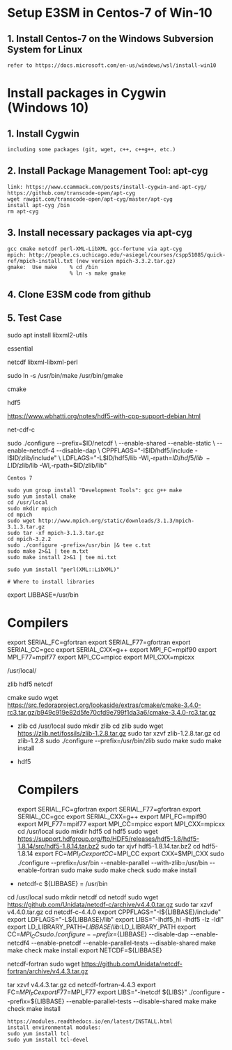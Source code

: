 # Setup E3SM in Centos-7 of Win-10
## 1. Install Centos-7 on the Windows Subversion System for Linux
	refer to https://docs.microsoft.com/en-us/windows/wsl/install-win10





# Install packages in Cygwin (Windows 10)

## 1. Install Cygwin
    including some packages (git, wget, c++, c++g++, etc.)
    
## 2. Install Package Management Tool: apt-cyg
    link: https://www.ccammack.com/posts/install-cygwin-and-apt-cyg/   https://github.com/transcode-open/apt-cyg
    wget rawgit.com/transcode-open/apt-cyg/master/apt-cyg
    install apt-cyg /bin
    rm apt-cyg

## 3. Install necessary packages via apt-cyg
    gcc cmake netcdf perl-XML-LibXML gcc-fortune via apt-cyg
    mpich: http://people.cs.uchicago.edu/~asiegel/courses/cspp51085/quick-ref/mpich-install.txt (new version mpich-3.3.2.tar.gz)
    gmake:  Use make    % cd /bin
                        % ln -s make gmake
 
## 4. Clone E3SM code from github

## 5. Test Case



sudo apt install libxml2-utils

essential

netcdf libxml-libxml-perl

sudo ln -s /usr/bin/make /usr/bin/gmake

cmake

hdf5

https://www.wbhatti.org/notes/hdf5-with-cpp-support-debian.html

net-cdf-c

sudo ./configure --prefix=$ID/netcdf \
	--enable-shared --enable-static \
	--enable-netcdf-4 --disable-dap \
	CPPFLAGS="-I$ID/hdf5/include -I$ID/zlib/include" \
	LDFLAGS="-L$ID/hdf5/lib -Wl,-rpath=$ID/hdf5/lib \
	-L$ID/zlib/lib -Wl,-rpath=$ID/zlib/lib"
	
	
	
	Centos 7
	
	sudo yum group install "Development Tools": gcc g++ make
	sudo yum install cmake
	cd /usr/local
	sudo mkdir mpich
	cd mpich
	sudo wget http://www.mpich.org/static/downloads/3.1.3/mpich-3.1.3.tar.gz
	sudo tar -xf mpich-3.1.3.tar.gz 
	cd mpich-3.2.2
	sudo ./configure -prefix=/usr/bin |& tee c.txt
	sudo make 2>&1 | tee m.txt
	sudo make install 2>&1 | tee mi.txt
	
	sudo yum install "perl(XML::LibXML)"
	
	# Where to install libraries
	
export LIBBASE=/usr/bin

# Compilers
export SERIAL_FC=gfortran
export SERIAL_F77=gfortran
export SERIAL_CC=gcc
export SERIAL_CXX=g++
export MPI_FC=mpif90
export MPI_F77=mpif77
export MPI_CC=mpicc
export MPI_CXX=mpicxx
	
/usr/local/

zlib hdf5 netcdf

cmake
sudo wget https://src.fedoraproject.org/lookaside/extras/cmake/cmake-3.4.0-rc3.tar.gz/b949c919e82d5fe70cfd9e799f1da3a6/cmake-3.4.0-rc3.tar.gz

* zlib 
	cd /usr/local
	sudo mkdir zlib
	cd zlib
	sudo wget https://zlib.net/fossils/zlib-1.2.8.tar.gz
	sudo tar xzvf  zlib-1.2.8.tar.gz
	cd zlib-1.2.8
	sudo ./configure --prefix=/usr/bin/zlib
	sudo make
	sudo make install
	
* hdf5
	# Compilers
	export SERIAL_FC=gfortran
	export SERIAL_F77=gfortran
	export SERIAL_CC=gcc
	export SERIAL_CXX=g++
	export MPI_FC=mpif90
	export MPI_F77=mpif77
	export MPI_CC=mpicc
	export MPI_CXX=mpicxx
	cd /usr/local
	sudo mkdir hdf5
	cd hdf5
	sudo wget https://support.hdfgroup.org/ftp/HDF5/releases/hdf5-1.8/hdf5-1.8.14/src/hdf5-1.8.14.tar.bz2
	sudo tar xjvf hdf5-1.8.14.tar.bz2
	cd hdf5-1.8.14
	export FC=$MPI_FC
	export CC=$MPI_CC
	export CXX=$MPI_CXX
	sudo ./configure --prefix=/usr/bin --enable-parallel --with-zlib=/usr/bin --enable-fortran
	sudo make
	sudo make check
	sudo make install

* netcdf-c
${LIBBASE} = /usr/bin

cd /usr/local
	sudo mkdir netcdf
	cd netcdf
sudo wget https://github.com/Unidata/netcdf-c/archive/v4.4.0.tar.gz
sudo tar xzvf v4.4.0.tar.gz
cd netcdf-c-4.4.0
export CPPFLAGS="-I${LIBBASE}/include"
export LDFLAGS="-L${LIBBASE}/lib"
export LIBS="-lhdf5_hl -lhdf5 -lz -ldl"
export LD_LIBRARY_PATH=${LIBBASE}/lib:$LD_LIBRARY_PATH
export CC=$MPI_CC
sudo ./configure --prefix=${LIBBASE} --disable-dap --enable-netcdf4 --enable-pnetcdf --enable-parallel-tests --disable-shared
make
make check
make install
export NETCDF=${LIBBASE}


netcdf-fortran 
sudo wget https://github.com/Unidata/netcdf-fortran/archive/v4.4.3.tar.gz

tar xzvf v4.4.3.tar.gz
cd netcdf-fortran-4.4.3
export FC=$MPI_FC
export F77=$MPI_F77
export LIBS="-lnetcdf ${LIBS}"
./configure --prefix=${LIBBASE} --enable-parallel-tests --disable-shared
make
make check
make install
	
	
	https://modules.readthedocs.io/en/latest/INSTALL.html
	install environmental modules:
	sudo yum install tcl
	sudo yum install tcl-devel
	
